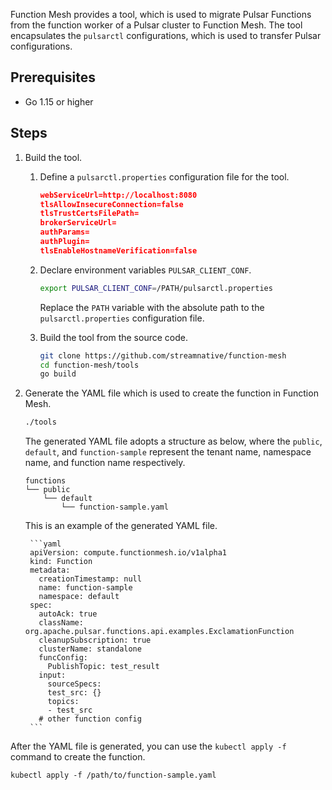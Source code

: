 Function Mesh provides a tool, which is used to migrate Pulsar Functions from the function worker of a Pulsar cluster to Function Mesh. The tool encapsulates the `pulsarctl` configurations, which is used to transfer Pulsar configurations.

## Prerequisites

- Go 1.15 or higher

## Steps

1. Build the tool.

   1. Define a `pulsarctl.properties` configuration file for the tool.

        ```json
        webServiceUrl=http://localhost:8080
        tlsAllowInsecureConnection=false
        tlsTrustCertsFilePath=
        brokerServiceUrl=
        authParams=
        authPlugin=
        tlsEnableHostnameVerification=false
        ```

   2. Declare environment variables `PULSAR_CLIENT_CONF`.

       ```bash
       export PULSAR_CLIENT_CONF=/PATH/pulsarctl.properties
       ```

       Replace the `PATH` variable with the absolute path to the `pulsarctl.properties` configuration file.

   3. Build the tool from the source code.

       ```bash
       git clone https://github.com/streamnative/function-mesh
       cd function-mesh/tools
       go build
       ```

2. Generate the YAML file which is used to create the function in Function Mesh.

    ```bash
    ./tools
    ```

    The generated YAML file adopts a structure as below, where the `public`, `default`, and `function-sample` represent the tenant name, namespace name, and function name respectively.

    ```
    functions
    └── public
        └── default
            └── function-sample.yaml
    ```

    This is an example of the generated YAML file.

        ```yaml
        apiVersion: compute.functionmesh.io/v1alpha1
        kind: Function
        metadata:
          creationTimestamp: null
          name: function-sample
          namespace: default
        spec:
          autoAck: true
          className: org.apache.pulsar.functions.api.examples.ExclamationFunction
          cleanupSubscription: true
          clusterName: standalone
          funcConfig:
            PublishTopic: test_result
          input:
            sourceSpecs:
            test_src: {}
            topics:
            - test_src
          # other function config
        ```

After the YAML file is generated, you can use the `kubectl apply -f` command to create the function.

```shell
kubectl apply -f /path/to/function-sample.yaml
```